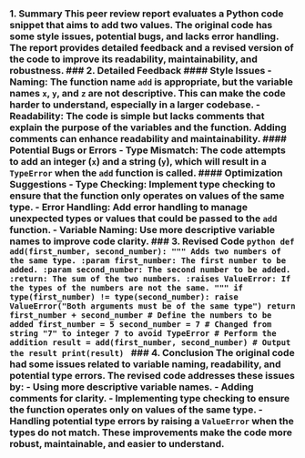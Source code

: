 ### 1. Summary This peer review report evaluates a Python code snippet that aims to add two values. The original code has some style issues, potential bugs, and lacks error handling. The report provides detailed feedback and a revised version of the code to improve its readability, maintainability, and robustness. ### 2. Detailed Feedback #### Style Issues - **Naming**: The function name `add` is appropriate, but the variable names `x`, `y`, and `z` are not descriptive. This can make the code harder to understand, especially in a larger codebase. - **Readability**: The code is simple but lacks comments that explain the purpose of the variables and the function. Adding comments can enhance readability and maintainability. #### Potential Bugs or Errors - **Type Mismatch**: The code attempts to add an integer (`x`) and a string (`y`), which will result in a `TypeError` when the `add` function is called. #### Optimization Suggestions - **Type Checking**: Implement type checking to ensure that the function only operates on values of the same type. - **Error Handling**: Add error handling to manage unexpected types or values that could be passed to the `add` function. - **Variable Naming**: Use more descriptive variable names to improve code clarity. ### 3. Revised Code ```python def add(first_number, second_number): """ Adds two numbers of the same type. :param first_number: The first number to be added. :param second_number: The second number to be added. :return: The sum of the two numbers. :raises ValueError: If the types of the numbers are not the same. """ if type(first_number) != type(second_number): raise ValueError("Both arguments must be of the same type") return first_number + second_number # Define the numbers to be added first_number = 5 second_number = 7 # Changed from string "7" to integer 7 to avoid TypeError # Perform the addition result = add(first_number, second_number) # Output the result print(result) ``` ### 4. Conclusion The original code had some issues related to variable naming, readability, and potential type errors. The revised code addresses these issues by: - Using more descriptive variable names. - Adding comments for clarity. - Implementing type checking to ensure the function operates only on values of the same type. - Handling potential type errors by raising a `ValueError` when the types do not match. These improvements make the code more robust, maintainable, and easier to understand.